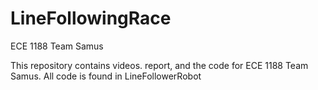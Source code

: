 # LineFollowingRace
ECE 1188 Team Samus

This repository contains videos. report, and the code for ECE 1188 Team Samus. All code is found in LineFollowerRobot
